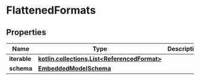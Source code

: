 
# FlattenedFormats

## Properties
Name | Type | Description | Notes
------------ | ------------- | ------------- | -------------
**iterable** | [**kotlin.collections.List&lt;ReferencedFormat&gt;**](ReferencedFormat) |  | 
**schema** | [**EmbeddedModelSchema**](EmbeddedModelSchema) |  |  [optional]




